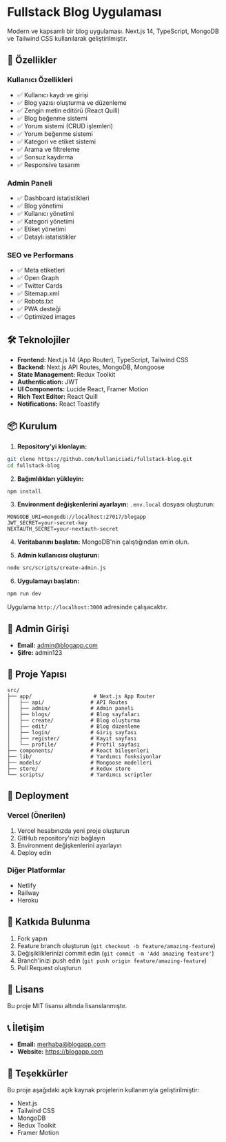 # Fullstack Blog Uygulaması

Modern ve kapsamlı bir blog uygulaması. Next.js 14, TypeScript, MongoDB ve Tailwind CSS kullanılarak geliştirilmiştir.

## 🚀 Özellikler

### Kullanıcı Özellikleri
- ✅ Kullanıcı kaydı ve girişi
- ✅ Blog yazısı oluşturma ve düzenleme
- ✅ Zengin metin editörü (React Quill)
- ✅ Blog beğenme sistemi
- ✅ Yorum sistemi (CRUD işlemleri)
- ✅ Yorum beğenme sistemi
- ✅ Kategori ve etiket sistemi
- ✅ Arama ve filtreleme
- ✅ Sonsuz kaydırma
- ✅ Responsive tasarım

### Admin Paneli
- ✅ Dashboard istatistikleri
- ✅ Blog yönetimi
- ✅ Kullanıcı yönetimi
- ✅ Kategori yönetimi
- ✅ Etiket yönetimi
- ✅ Detaylı istatistikler

### SEO ve Performans
- ✅ Meta etiketleri
- ✅ Open Graph
- ✅ Twitter Cards
- ✅ Sitemap.xml
- ✅ Robots.txt
- ✅ PWA desteği
- ✅ Optimized images

## 🛠️ Teknolojiler

- **Frontend:** Next.js 14 (App Router), TypeScript, Tailwind CSS
- **Backend:** Next.js API Routes, MongoDB, Mongoose
- **State Management:** Redux Toolkit
- **Authentication:** JWT
- **UI Components:** Lucide React, Framer Motion
- **Rich Text Editor:** React Quill
- **Notifications:** React Toastify

## 📦 Kurulum

1. **Repository'yi klonlayın:**
```bash
git clone https://github.com/kullaniciadi/fullstack-blog.git
cd fullstack-blog
```

2. **Bağımlılıkları yükleyin:**
```bash
npm install
```

3. **Environment değişkenlerini ayarlayın:**
`.env.local` dosyası oluşturun:
```env
MONGODB_URI=mongodb://localhost:27017/blogapp
JWT_SECRET=your-secret-key
NEXTAUTH_SECRET=your-nextauth-secret
```

4. **Veritabanını başlatın:**
MongoDB'nin çalıştığından emin olun.

5. **Admin kullanıcısı oluşturun:**
```bash
node src/scripts/create-admin.js
```

6. **Uygulamayı başlatın:**
```bash
npm run dev
```

Uygulama `http://localhost:3000` adresinde çalışacaktır.

## 🔐 Admin Girişi

- **Email:** admin@blogapp.com
- **Şifre:** admin123

## 📁 Proje Yapısı

```
src/
├── app/                    # Next.js App Router
│   ├── api/               # API Routes
│   ├── admin/             # Admin paneli
│   ├── blogs/             # Blog sayfaları
│   ├── create/            # Blog oluşturma
│   ├── edit/              # Blog düzenleme
│   ├── login/             # Giriş sayfası
│   ├── register/          # Kayıt sayfası
│   └── profile/           # Profil sayfası
├── components/            # React bileşenleri
├── lib/                   # Yardımcı fonksiyonlar
├── models/                # Mongoose modelleri
├── store/                 # Redux store
└── scripts/               # Yardımcı scriptler
```

## 🚀 Deployment

### Vercel (Önerilen)
1. Vercel hesabınızda yeni proje oluşturun
2. GitHub repository'nizi bağlayın
3. Environment değişkenlerini ayarlayın
4. Deploy edin

### Diğer Platformlar
- Netlify
- Railway
- Heroku

## 🤝 Katkıda Bulunma

1. Fork yapın
2. Feature branch oluşturun (`git checkout -b feature/amazing-feature`)
3. Değişikliklerinizi commit edin (`git commit -m 'Add amazing feature'`)
4. Branch'inizi push edin (`git push origin feature/amazing-feature`)
5. Pull Request oluşturun

## 📄 Lisans

Bu proje MIT lisansı altında lisanslanmıştır.

## 📞 İletişim

- **Email:** merhaba@blogapp.com
- **Website:** https://blogapp.com

## 🙏 Teşekkürler

Bu proje aşağıdaki açık kaynak projelerin kullanımıyla geliştirilmiştir:
- Next.js
- Tailwind CSS
- MongoDB
- Redux Toolkit
- Framer Motion
